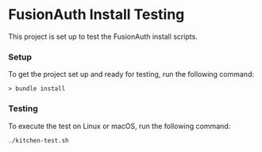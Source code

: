 # FusionAuth Install Testing

This project is set up to test the FusionAuth install scripts. 

### Setup
To get the project set up and ready for testing, run the following command:
```
> bundle install
```


### Testing
To execute the test on Linux or macOS, run the following command:

```
./kitchen-test.sh
```
